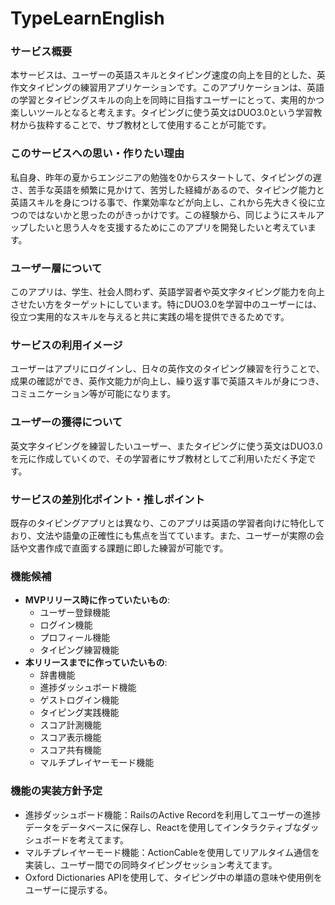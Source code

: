 # TypeLearnEnglish

### **サービス概要**

本サービスは、ユーザーの英語スキルとタイピング速度の向上を目的とした、英作文タイピングの練習用アプリケーションです。このアプリケーションは、英語の学習とタイピングスキルの向上を同時に目指すユーザーにとって、実用的かつ楽しいツールとなると考えます。タイピングに使う英文はDUO3.0という学習教材から抜粋することで、サブ教材として使用することが可能です。

### **このサービスへの思い・作りたい理由**

私自身、昨年の夏からエンジニアの勉強を0からスタートして、タイピングの遅さ、苦手な英語を頻繁に見かけて、苦労した経緯があるので、タイピング能力と英語スキルを身につける事で、作業効率などが向上し、これから先大きく役に立つのではないかと思ったのがきっかけです。この経験から、同じようにスキルアップしたいと思う人々を支援するためにこのアプリを開発したいと考えています。

### **ユーザー層について**

このアプリは、学生、社会人問わず、英語学習者や英文字タイピング能力を向上させたい方をターゲットにしています。特にDUO3.0を学習中のユーザーには、役立つ実用的なスキルを与えると共に実践の場を提供できるためです。

### **サービスの利用イメージ**

ユーザーはアプリにログインし、日々の英作文のタイピング練習を行うことで、成果の確認ができ、英作文能力が向上し、繰り返す事で英語スキルが身につき、コミュニケーション等が可能になります。

### **ユーザーの獲得について**

 英文字タイピングを練習したいユーザー、またタイピングに使う英文はDUO3.0を元に作成していくので、その学習者にサブ教材としてご利用いただく予定です。

### **サービスの差別化ポイント・推しポイント**

既存のタイピングアプリとは異なり、このアプリは英語の学習者向けに特化しており、文法や語彙の正確性にも焦点を当てています。また、ユーザーが実際の会話や文書作成で直面する課題に即した練習が可能です。

### **機能候補**

- **MVPリリース時に作っていたいもの**:
    - ユーザー登録機能
    - ログイン機能
    - プロフィール機能
    - タイピング練習機能
- **本リリースまでに作っていたいもの**:
    - 辞書機能
    - 進捗ダッシュボード機能
    - ゲストログイン機能
    - タイピング実践機能
    - スコア計測機能
    - スコア表示機能
    - スコア共有機能
    - マルチプレイヤーモード機能

### **機能の実装方針予定**

- 進捗ダッシュボード機能：RailsのActive Recordを利用してユーザーの進捗データをデータベースに保存し、Reactを使用してインタラクティブなダッシュボードを考えてます。
- マルチプレイヤーモード機能：ActionCableを使用してリアルタイム通信を実装し、ユーザー間での同時タイピングセッション考えてます。
- Oxford Dictionaries APIを使用して、タイピング中の単語の意味や使用例をユーザーに提示する。
